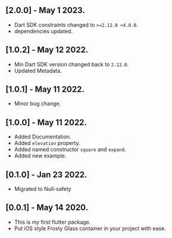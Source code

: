 ## [2.0.0] - May 1 2023.

* Dart SDK constraints changed to `>=2.12.0 <4.0.0`.
* dependencies updated.

## [1.0.2] - May 12 2022.

* Min Dart SDK version changed back to `2.12.0`.
* Updated Metadata.

## [1.0.1] - May 11 2022.

* Minor bug change.

## [1.0.0] - May 11 2022.

* Added Documentation.
* Added `elevation` property.
* Added named constructor `square` and `expand`.
* Added new example.


## [0.1.0] - Jan 23 2022.

* Migrated to Null-safety

## [0.0.1] - May 14 2020.

* This is my first flutter package.
* Put iOS style Frosty Glass container in your project with ease.